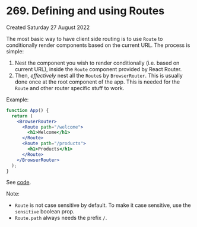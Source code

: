 # 269. Defining and using Routes
Created Saturday 27 August 2022

The most basic way to have client side routing is to use `Route` to conditionally render components based on the current URL. The process is simple:
1. Nest the component you wish to render conditionally (i.e. based on current URL), inside the `Route` component provided by React Router.
2. Then, *effectively* nest all the `Route`s by `BrowserRouter`. This is usually done once at the root component of the app. This is needed for the `Route` and other router specific stuff to work.

Example:
```jsx
function App() {
  return (
    <BrowserRouter>
      <Route path="/welcome">
        <h1>Welcome</h1>
      </Route>
      <Route path="/products">
        <h1>Products</h1>
      </Route>
    </BrowserRouter>
  );
}
```
See [code](https://github.com/exemplar-codes/react-router-demo/commit/c32a78bf71ea31c68e60e4c06d5b1888d75674f3).

Note:
- `Route` is not case sensitive by default. To make it case sensitive, use the `sensitive` boolean prop.
- `Route.path` always needs the prefix `/`.